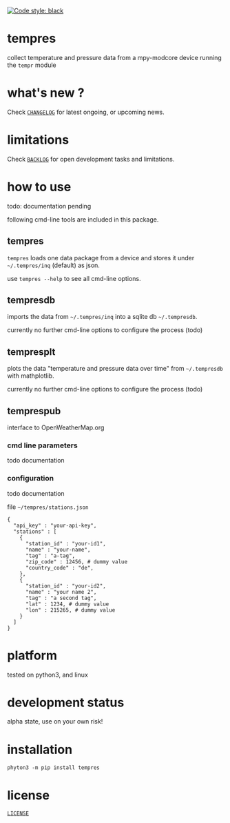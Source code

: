 [![Code style: black](https://img.shields.io/badge/code%20style-black-000000.svg)](https://github.com/psf/black)

# tempres 

collect temperature and pressure data from a mpy-modcore device
running the `tempr` module


# what's new ?

Check
[`CHANGELOG`](https://github.com/kr-g/tempres/blob/main/CHANGELOG.md)
for latest ongoing, or upcoming news.


# limitations

Check 
[`BACKLOG`](https://github.com/kr-g/tempres/blob/main/BACKLOG.md)
for open development tasks and limitations.


# how to use

todo: documentation pending

following cmd-line tools are included in this package.


## tempres

`tempres` loads one data package from a device and stores it under `~/.tempres/inq` (default) as json.

use `tempres --help` to see all cmd-line options.


## tempresdb

imports the data from `~/.tempres/inq` into a sqlite db `~/.tempresdb`.

currently no further cmd-line options to configure the process (todo)


## tempresplt

plots the data "temperature and pressure data over time" from `~/.tempresdb` with mathplotlib.

currently no further cmd-line options to configure the process (todo)


## temprespub

interface to OpenWeatherMap.org

### cmd line parameters

todo documentation

### configuration

todo documentation

file `~/tempres/stations.json` 

    {
      "api_key" : "your-api-key",
      "stations" : [
        { 
          "station_id" : "your-id1",
          "name" : "your-name",
          "tag" : "a-tag",
          "zip_code" : 12456, # dummy value
          "country_code" : "de",
        },
        { 
          "station_id" : "your-id2",
          "name" : "your name 2",
          "tag" : "a second tag",
          "lat" : 1234, # dummy value
          "lon" : 215265, # dummy value
        }
      ]
    }


# platform

tested on python3, and linux


# development status

alpha state, use on your own risk!


# installation

    phyton3 -m pip install tempres
    

# license

[`LICENSE`](https://github.com/kr-g/tempres/blob/main/LICENSE.md)

